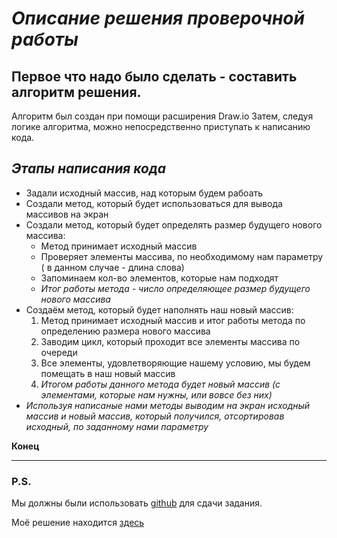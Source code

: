 # ***Описание решения проверочной работы***
## Первое что надо было сделать - составить алгоритм решения. 
Алгоритм был создан при помощи расширения Draw.io
Затем, следуя логике алгоритма, можно непосредственно приступать к написанию кода. 

## _Этапы написания кода_ 
* Задали исходный массив, над которым будем рабоать
* Создали метод, который будет использоваться для вывода массивов на экран
* Создали метод, который будет определять размер будущего нового массива:
    + Метод принимает исходный массив
    + Проверяет элементы массива, по необходимому нам параметру ( в данном случае - длина слова)
    + Запоминаем кол-во элементов, которые нам подходят
    + *Итог работы метода - число определяющее размер будущего нового массива*
* Создаём метод, который будет наполнять наш новый массив:
    1. Метод принимает исходный массив и итог работы метода по определению размера нового массива
    2. Заводим цикл, который проходит все элементы массива по очереди
    3. Все элементы, удовлетворяющие нашему условию, мы будем помещать в наш новый массив
    4. *Итогом работы данного метода будет новый массив (с элементами, которые нам нужны, или вовсе без них)*
* *Используя написаные нами методы выводим на экран исходный массив и новый массив, который получился, отсортировав исходный, по заданному нами параметру* 

**Конец** 

-----

### P.S.

Мы должны были использовать [github](https://github.com/) для сдачи задания.

Моё решение находится [здесь](https://github.com/KonstantinStepanov88/Final-task "это мой репозиторий с готовым итоговым заданием")

